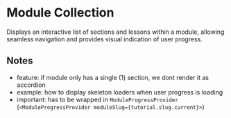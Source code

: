 # Module Collection

Displays an interactive list of sections and lessons within a module, allowing seamless navigation and provides visual indication of user progress.

## Notes

- feature: if module only has a single (1) section, we dont render it as accordion
- example: how to display skeleton loaders when user progress is loading
- important: has to be wrapped in `ModuleProgressProvider` (`<ModuleProgressProvider moduleSlug={tutorial.slug.current}>`)
